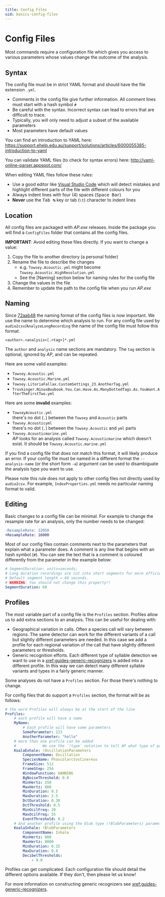 ```yaml
---
title: Config Files
uid: basics-config-files
---
```


# Config Files

Most commands require a configuration file which gives you access to various
parameters whose values change the outcome of the analysis.

## Syntax

The config file must be in strict YAML format and should have the file extension
`.yml`.

- Comments in the config file give further information. All comment lines must
start with a hash symbol `#`
- Be careful with the syntax. Incorrect syntax can lead to errors that are difficult to trace.
- Typically, you will only need to adjust a subset of the available parameters
- Most parameters have default values

You can find an introduction to YAML here:
<https://support.ehelp.edu.au/support/solutions/articles/6000055385-introduction-to-yaml>

You can validate YAML files (to check for syntax errors) here:
<http://yaml-online-parser.appspot.com/>

When editing YAML files follow these rules:

- Use a good editor like [Visual Studio Code](https://code.visualstudio.com/) which will detect mistakes and highlight
  different parts of the file with different colours for you
- Always indent lines with four (4) spaces (<kbd>Space Bar</kbd>)
- **Never** use the <kbd>Tab ↹</kbd> key or tab (`\t`) character to indent lines

## Location

All config files are packaged with _AP.exe_ releases. Inside the package you will
find a `ConfigFiles` folder that contains all the config files.

**IMPORTANT**: Avoid editing these files directly. If you want to change a value:

1. Copy the file to another directory (a personal folder)
1. Rename the file to describe the changes
    - e.g. `Towsey.Acoustic.yml` might become `Towsey.Acoustic.HighResolution.yml`
    - See the [Naming] section below for naming rules for the config file
1. Change the values in the file
1. Remember to update the path to the config file when you run _AP.exe_

## Naming

Since [72aab48](https://github.com/QutEcoacoustics/audio-analysis/commit/72aab48d1488622e535d147de521512691102a5a)
the naming format of the config files is now important. We use the name to determine which analysis to run.
For any config file used by `audio2csv`/`AnalyzeLongRecording`
the name of the config file must follow this format:

```ebnf
<author>.<analysis>[.<tag>]*.yml
```

The `author` and `analysis` name sections are mandatory. The `tag` section is optional, ignored by _AP_, and can be repeated.

Here are some valid examples:

- `Towsey.Acoustic.yml`
- `Towsey.Acoustic.Marine.yml`
- `Towsey.LitoriaFallax.CustomSettings_23.AnotherTag.yml`
- `Truskinger.NinoxBoobook.You.Can.Have.As.ManyDottedTags.As.YouWant.AfterTheFirstTwo.yml`

Here are some **invalid** examples:

- `TowseyAcoustic.yml`  
  there's no dot (`.`) between the `Towsey` and `Acoustic` parts
- `Towsey.Acousticyml`  
  there's no dot (`.`) between the `Towsey.Acoustic` and `yml` parts
- `Towsey.Acousticmarine.yml`  
   _AP_ looks for an analysis called `Towsey.Acousticmarine` which doesn't exist. It should be `Towsey.Acoustic.marine.yml`

If you find a config file that does not match this format, it will likely produce an error.
If your config file must be named in a different format the `--analysis-name` (or the short form `-a`) argument can be used to
disambiguate the analysis type you want to use.

Please note this rule does not apply to other config files not directly used by `audio2csv`. For example,
`IndexProperties.yml` needs no particular naming format to valid.

## Editing

Basic changes to a config file can be minimal. For example to change the resample rate for an analysis, only the number
needs to be changed:

```diff
-ResampleRate: 22050
+ResampleRate: 16000
```

Most of our config files contain comments next to the parameters that explain what a parameter does. A comment is any
line that begins with an hash symbol (`#`). You can see the text that is a comment is coloured differently from the 
parameter in the example below:

```yaml
# SegmentDuration: units=seconds;
# Long duration recordings are cut into short segments for more efficient processing.
# Default segment length = 60 seconds.
# WARNING: You should not change this property!!
SegmentDuration: 60
```

## Profiles

The most variable part of a config file is the `Profiles` section. Profiles
allow us to add extra sections to an analysis. This can be useful for dealing with:

- Geographical variation in calls.
  Often a  species call will vary between regions. The same detector can work for the different variants of a call but
  slightly different parameters are needed. In this case we add a profile for each regional variation of the call that
  have slightly different parameters or thresholds.
- Generic recognition efforts.
  Each different type of syllable detection we want to use in a <xref:guides-generic-recognizers> is added into a
  different profile. In this way we can detect many different syllable variants and types in a fairly generic manner.

Some analyses do not have a `Profiles` section. For those there's nothing to change.

For config files that do support a `Profiles` section, the format will be as follows:

```yml
# the word Profiles will always be at the start of the line
Profiles:
    # each profile will have a name
    MyName:
        # Each profile will have some parameters
        SomeParameter: 123
        AnotherParameter: "hello"
    # more than one profile can be added
    #            We use the `!type` notation to tell AP what type of parameters we're giving it
    KoalaExhale: !OscillationParameters
        ComponentName: Oscillation 
        SpeciesName: PhascolarctosCinereus
        FrameSize: 512
        FrameStep: 256
        WindowFunction: HANNING
        BgNoiseThreshold: 0.0
        MinHertz: 250
        MaxHertz: 800
        MinDuration: 0.5
        MaxDuration: 2.5
        DctDuration: 0.30
        DctThreshold: 0.5
        MinOcilFreq: 20
        MaxOcilFreq: 55
        EventThreshold: 0.2
    # And another profile using the blob type (!BlobParameters) parameters
    KoalaInhale: !BlobParameters
        ComponentName: Inhale
        MinHertz: 800          
        MaxHertz: 8000
        MinDuration: 0.15
        MaxDuration: 0.8
        DecibelThresholds:
            - 9.0
```

Profiles can get complicated. Each configuration file should detail the different options available. If they don't, then
please let us know!

For more information on constructing generic recognizers see <xref:guides-generic-recognizers>.
